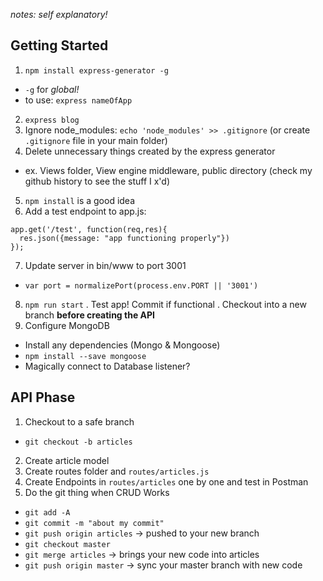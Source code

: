  _notes: self explanatory!_  

## Getting Started

1. `npm install express-generator -g`
  - `-g` for _global!_
  - to use: `express nameOfApp`
2. `express blog`
3. Ignore node_modules: `echo 'node_modules' >> .gitignore` (or create `.gitignore` file in your main folder)
4. Delete unnecessary things created by the express generator
  - ex. Views folder, View engine middleware, public directory (check my github history to see the stuff I x'd)
5. `npm install` is a good idea
6. Add a test endpoint to app.js:
```
app.get('/test', function(req,res){
  res.json({message: "app functioning properly"})
});
```
7. Update server in bin/www to port 3001
 - `var port = normalizePort(process.env.PORT || '3001')`
8. `npm run start`
. Test app! Commit if functional
. Checkout into a new branch **before creating the API**
9. Configure MongoDB
  - Install any dependencies (Mongo & Mongoose)
  - `npm install --save mongoose`
  - Magically connect to Database listener?

## API Phase
1. Checkout to a safe branch
 - `git checkout -b articles`
2. Create article model
3. Create routes folder and `routes/articles.js`
4. Create Endpoints in `routes/articles` one by one and test in Postman
5. Do the git thing when CRUD Works
 - `git add -A`
 - `git commit -m "about my commit"`
 - `git push origin articles` -> pushed to your new branch
 - `git checkout master`
 - `git merge articles` -> brings your new code into articles
 - `git push origin master` -> sync your master branch with new code
